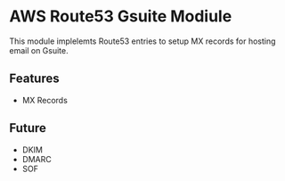# AWS Route53 Gsuite Modiule

This module implelemts Route53 entries to setup MX records for hosting email on Gsuite.

## Features

* MX Records

## Future

* DKIM
* DMARC
* SOF
